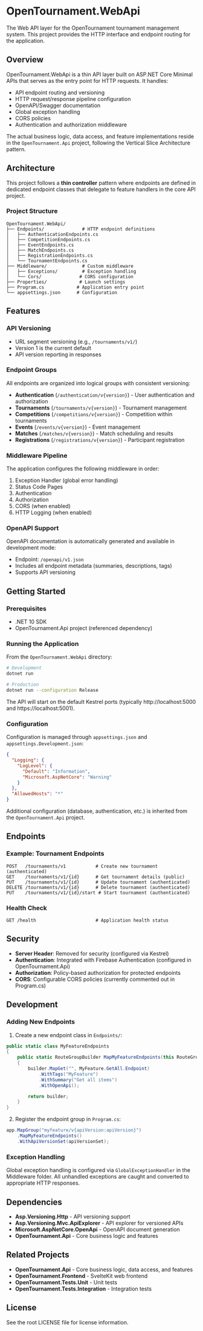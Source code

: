 # OpenTournament.WebApi

The Web API layer for the OpenTournament tournament management system. This project provides the HTTP interface and endpoint routing for the application.

## Overview

OpenTournament.WebApi is a thin API layer built on ASP.NET Core Minimal APIs that serves as the entry point for HTTP requests. It handles:

- API endpoint routing and versioning
- HTTP request/response pipeline configuration
- OpenAPI/Swagger documentation
- Global exception handling
- CORS policies
- Authentication and authorization middleware

The actual business logic, data access, and feature implementations reside in the `OpenTournament.Api` project, following the Vertical Slice Architecture pattern.

## Architecture

This project follows a **thin controller** pattern where endpoints are defined in dedicated endpoint classes that delegate to feature handlers in the core API project.

### Project Structure

```
OpenTournament.WebApi/
├── Endpoints/              # HTTP endpoint definitions
│   ├── AuthenticationEndpoints.cs
│   ├── CompetitionEndpoints.cs
│   ├── EventEndpoints.cs
│   ├── MatchEndpoints.cs
│   ├── RegistrationEndpoints.cs
│   └── TournamentEndpoints.cs
├── Middleware/             # Custom middleware
│   ├── Exceptions/         # Exception handling
│   └── Cors/              # CORS configuration
├── Properties/            # Launch settings
├── Program.cs            # Application entry point
└── appsettings.json      # Configuration
```

## Features

### API Versioning
- URL segment versioning (e.g., `/tournaments/v1/`)
- Version 1 is the current default
- API version reporting in responses

### Endpoint Groups
All endpoints are organized into logical groups with consistent versioning:

- **Authentication** (`/authentication/v{version}`) - User authentication and authorization
- **Tournaments** (`/tournaments/v{version}`) - Tournament management
- **Competitions** (`/competitions/v{version}`) - Competition within tournaments
- **Events** (`/events/v{version}`) - Event management
- **Matches** (`/matches/v{version}`) - Match scheduling and results
- **Registrations** (`/registrations/v{version}`) - Participant registration

### Middleware Pipeline

The application configures the following middleware in order:
1. Exception Handler (global error handling)
2. Status Code Pages
3. Authentication
4. Authorization
5. CORS (when enabled)
6. HTTP Logging (when enabled)

### OpenAPI Support

OpenAPI documentation is automatically generated and available in development mode:
- Endpoint: `/openapi/v1.json`
- Includes all endpoint metadata (summaries, descriptions, tags)
- Supports API versioning

## Getting Started

### Prerequisites

- .NET 10 SDK
- OpenTournament.Api project (referenced dependency)

### Running the Application

From the `OpenTournament.WebApi` directory:

```bash
# Development
dotnet run

# Production
dotnet run --configuration Release
```

The API will start on the default Kestrel ports (typically http://localhost:5000 and https://localhost:5001).

### Configuration

Configuration is managed through `appsettings.json` and `appsettings.Development.json`:

```json
{
  "Logging": {
    "LogLevel": {
      "Default": "Information",
      "Microsoft.AspNetCore": "Warning"
    }
  },
  "AllowedHosts": "*"
}
```

Additional configuration (database, authentication, etc.) is inherited from the `OpenTournament.Api` project.

## Endpoints

### Example: Tournament Endpoints

```http
POST   /tournaments/v1           # Create new tournament (authenticated)
GET    /tournaments/v1/{id}      # Get tournament details (public)
PUT    /tournaments/v1/{id}      # Update tournament (authenticated)
DELETE /tournaments/v1/{id}      # Delete tournament (authenticated)
PUT    /tournaments/v1/{id}/start # Start tournament (authenticated)
```

### Health Check

```http
GET /health                      # Application health status
```

## Security

- **Server Header**: Removed for security (configured via Kestrel)
- **Authentication**: Integrated with Firebase Authentication (configured in OpenTournament.Api)
- **Authorization**: Policy-based authorization for protected endpoints
- **CORS**: Configurable CORS policies (currently commented out in Program.cs)

## Development

### Adding New Endpoints

1. Create a new endpoint class in `Endpoints/`:

```csharp
public static class MyFeatureEndpoints
{
    public static RouteGroupBuilder MapMyFeatureEndpoints(this RouteGroupBuilder builder)
    {
        builder.MapGet("", MyFeature.GetAll.Endpoint)
            .WithTags("MyFeature")
            .WithSummary("Get all items")
            .WithOpenApi();

        return builder;
    }
}
```

2. Register the endpoint group in `Program.cs`:

```csharp
app.MapGroup("myfeature/v{apiVersion:apiVersion}")
    .MapMyFeatureEndpoints()
    .WithApiVersionSet(apiVersionSet);
```

### Exception Handling

Global exception handling is configured via `GlobalExceptionHandler` in the Middleware folder. All unhandled exceptions are caught and converted to appropriate HTTP responses.

## Dependencies

- **Asp.Versioning.Http** - API versioning support
- **Asp.Versioning.Mvc.ApiExplorer** - API explorer for versioned APIs
- **Microsoft.AspNetCore.OpenApi** - OpenAPI document generation
- **OpenTournament.Api** - Core business logic and features

## Related Projects

- **OpenTournament.Api** - Core business logic, data access, and features
- **OpenTournament.Frontend** - SvelteKit web frontend
- **OpenTournament.Tests.Unit** - Unit tests
- **OpenTournament.Tests.Integration** - Integration tests

## License

See the root LICENSE file for license information.
